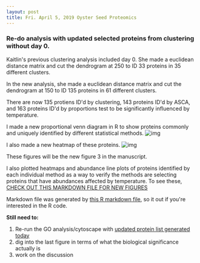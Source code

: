 ```yaml
---
layout: post
title: Fri. April 5, 2019 Oyster Seed Proteomics
---
```


### Re-do analysis with updated selected proteins from clustering without day 0.

Kaitlin's previous clustering analysis included day 0. She made a euclidean distance matrix and cut the dendrogram at 250 to ID 33 proteins in 35 different clusters.

In the new analysis, she made a euclidean distance matrix and cut the dendrogram at 150 to ID 135 proteins in 61 different clusters.

There are now 135 protiens ID'd by clustering, 143 proteins ID'd by ASCA, and 163 proteins ID'd by proportions test to be significantly influenced by temperature.

I made a new proportional venn diagram in R to show proteins commonly and uniquely identified by different statistical methods.
![img](https://raw.githubusercontent.com/shellywanamaker/OysterSeedProject/master/analysis/UniprotAnnotations_NetworkAnalysis/VerifyStatsProteinSelection/VerifyStatsProteinSelection_noDay0_files/figure-markdown_github/unnamed-chunk-15-1.png)

I also made a new heatmap of these proteins.
![img](https://raw.githubusercontent.com/shellywanamaker/OysterSeedProject/master/analysis/UniprotAnnotations_NetworkAnalysis/VerifyStatsProteinSelection/VerifyStatsProteinSelection_noDay0_files/figure-markdown_github/unnamed-chunk-19-1.png)

These figures will be the new figure 3 in the manuscript. 

I also plotted heatmaps and abundance line plots of proteins identified by each individual method as a way to verify the methods are selecting proteins that have abundances affected by temperature. To see these, 
[CHECK OUT THIS MARKDOWN FILE FOR NEW FIGURES](https://github.com/shellywanamaker/OysterSeedProject/blob/master/analysis/UniprotAnnotations_NetworkAnalysis/VerifyStatsProteinSelection/VerifyStatsProteinSelection_noDay0.md)

Markdown file was generated by [this R markdown file](https://github.com/shellywanamaker/OysterSeedProject/blob/master/analysis/UniprotAnnotations_NetworkAnalysis/VerifyStatsProteinSelection/VerifyStatsProteinSelection_noDay0.Rmd), so it out if you're interested in the R code.

**Still need to:**  

1. Re-run the GO analysis/cytoscape with [updated protein list generated today](https://github.com/shellywanamaker/OysterSeedProject/blob/master/analysis/UniprotAnnotations_NetworkAnalysis/VerifyStatsProteinSelection/all_sig0.1_ASCA_clust_pro_evalpass.csv)
2. dig into the last figure in terms of what the biological significance actually is
3. work on the discussion